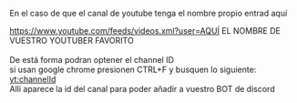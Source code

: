 En el caso de que el canal de youtube tenga el nombre propio entrad aquí
<br>

https://www.youtube.com/feeds/videos.xml?user=AQUÍ EL NOMBRE DE VUESTRO YOUTUBER FAVORITO
<br>
<br>
De está forma podran optener el channel ID
<br>
si usan google chrome presionen CTRL+F y busquen lo siguiente:
<br>
<yt:channelId>
<br>
Alli aparece la id del canal para poder añadir a vuestro BOT de discord
